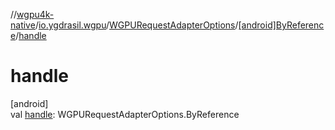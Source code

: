 //[wgpu4k-native](../../../../index.md)/[io.ygdrasil.wgpu](../../index.md)/[WGPURequestAdapterOptions](../index.md)/[[android]ByReference](index.md)/[handle](handle.md)

# handle

[android]\
val [handle](handle.md): WGPURequestAdapterOptions.ByReference